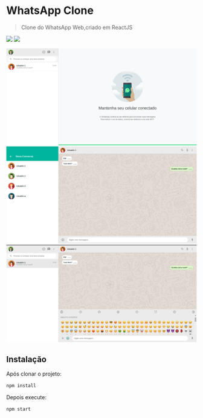 # WhatsApp Clone
> Clone do WhatsApp Web,criado em ReactJS

<div>
  <img src="https://img.shields.io/badge/react%20-%2320232a.svg?&style=for-the-badge&logo=react&logoColor=%2361DAFB" />
  <img src="https://img.shields.io/badge/CSS3-1572B6?style=for-the-badge&logo=css3&logoColor=white" />
</div>

![](image1.png) 
![](image2.png) 
![](image3.png) 

## Instalação

Após clonar o projeto:

```sh
npm install 
```

Depois execute:

```sh
npm start
```
